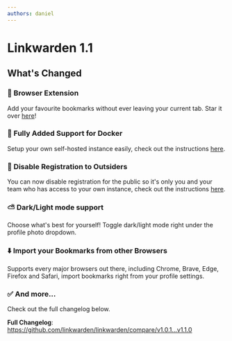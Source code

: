```yaml
---
authors: daniel
---
```


# Linkwarden 1.1

## What's Changed

### 🧩 Browser Extension

Add your favourite bookmarks without ever leaving your current tab. Star it over [here](https://github.com/linkwarden/browser-extension)!

### 🐳 Fully Added Support for Docker

Setup your own self-hosted instance easily, check out the instructions [here](https://docs.linkwarden.app/self-hosting/installation).

### 🚫 Disable Registration to Outsiders

You can now disable registration for the public so it's only you and your team who has access to your own instance, check out the instructions [here](https://docs.linkwarden.app/self-hosting/environment-variables).

### ⛅️ Dark/Light mode support

Choose what's best for yourself! Toggle dark/light mode right under the profile photo dropdown.

### ⬇️ Import your Bookmarks from other Browsers

Supports every major browsers out there, including Chrome, Brave, Edge, Firefox and Safari, import bookmarks right from your profile settings.

### ✅ And more...

Check out the full changelog below.

**Full Changelog**: https://github.com/linkwarden/linkwarden/compare/v1.0.1...v1.1.0
